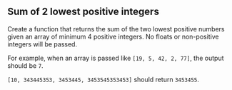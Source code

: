 ## Sum of 2 lowest positive integers

Create a function that returns the sum of the two lowest positive numbers given an array of minimum 4 positive integers. No floats or non-positive integers will be passed.

For example, when an array is passed like `[19, 5, 42, 2, 77]`, the output should be `7`.

`[10, 343445353, 3453445, 3453545353453]` should return `3453455`.